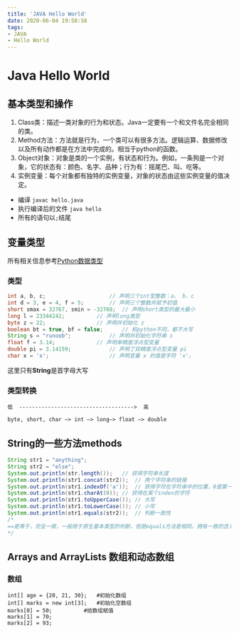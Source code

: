 ```yaml
---
title: 'JAVA Hello World'
date: 2020-06-04 19:58:58
tags: 
- JAVA
- Hello World
---
```

# Java Hello World
<!--more-->
## 基本类型和操作
  1. Class类：描述一类对象的行为和状态。Java一定要有一个和文件名完全相同的类。
  2. Method方法：方法就是行为，一个类可以有很多方法。逻辑运算、数据修改以及所有动作都是在方法中完成的。相当于python的函数。
  3. Object对象：对象是类的一个实例，有状态和行为。例如，一条狗是一个对象，它的状态有：颜色、名字、品种；行为有：摇尾巴、叫、吃等。
  4. 实例变量：每个对象都有独特的实例变量，对象的状态由这些实例变量的值决定。
  * 编译		`javac hello.java`
  * 执行编译后的文件	`java hello`
  * 所有的语句以`;`结尾
## 变量类型
所有相关信息参考[Python数据类型](https://www.runoob.com/java/java-basic-datatypes.html)
### 类型
```java
int a, b, c;         			// 声明三个int型整数：a、 b、c
int d = 3, e = 4, f = 5; 		// 声明三个整数并赋予初值
short smax = 32767, smin = -32768;	// 声明short类型的最大最小
long l = 23344242;			// 声明long类型
byte z = 22;     			// 声明并初始化 z
boolean bt = true, bf = false;		// 和python不同，都不大写
String s = "runoob";  			// 声明并初始化字符串 s
float f = 3.14;				// 声明单精度浮点型变量
double pi = 3.14159; 			// 声明了双精度浮点型变量 pi
char x = 'x';        			// 声明变量 x 的值是字符 'x'。
```
这里只有**String**是首字母大写

### 类型转换
```
低  ------------------------------------>  高

byte, short, char —> int —> long—> float —> double
```

## String的一些方法methods

```java
String str1 = "anything";
String str2 = "else";
System.out.println(str.length());	// 获得字符串长度
System.out.println(str1.concat(str2));	// 两个字符串的链接
System.out.println(str1.indexOf('a'));	// 获得字符在字符串中的位置，0是第一位
System.out.println(str1.charAt(0));	// 获得在某个index的字符
System.out.println(str1.toUpperCase());	// 大写
System.out.println(str1.toLowerCase());	// 小写
System.out.println(str1.equals(str2)); 	// 判断一致性
/*
==是等于，完全一致，一般用于原生基本类型的判断，但是equals方法是相同，拥有一致的含义，可以用于任意对象和引用性类型比如String
*/
```
## Arrays and ArrayLists 数组和动态数组
### 数组
```
int[] age = {20, 21, 30};	#初始化数组
int[] marks = new int[3]; 	#初始化空数组
marks[0] = 50;			#给数组赋值	
marks[1] = 70;
marks[2] = 93;
```


